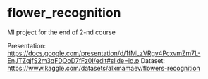 # flower_recognition
Ml project for the end of 2-nd course



Presentation: https://docs.google.com/presentation/d/1fMLzVRgv4PcxvmZm7L-EnJTZqjfS2m3qFDQoD7fFz0I/edit#slide=id.p
Dataset: https://www.kaggle.com/datasets/alxmamaev/flowers-recognition
